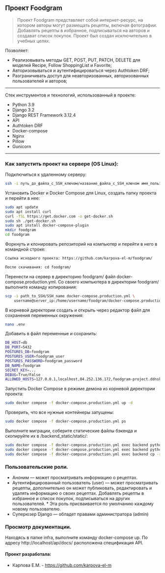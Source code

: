 ## Проект Foodgram

> Проект Foodgram представляет собой интернет-ресурс, на котором авторы могут размещать рецепты, включая фотографии. Добавлять рецепты в избранное, подписываться на авторов и создават список покупок.
> Проект был создан исключительно в учебных целях.

Позволяет:

* Реализовывать методы GET, POST, PUT, PATCH, DELETE для моделей Recipe, Follow ShoppingList и Favorite;
* Авторизовываться и аутентифицироваться через Authtoken DRF;
* Разграничивать доступ для неавторизованных, авторизованных пользователей и авторов;
  
___

Стек инструментов и технологий, использованный в проекте:
* Python 3.9
* Django 3.2
* Django REST Framework 3.12.4
* API
* Authtoken DRF
* Docker-compose
* Nginx
* Pillow
* Gunicorn
___

### Как запустить проект на сервере (OS Linux):

Подключиться к удаленному серверу:
~~~bash
ssh -i путь_до_файла_с_SSH_ключом/название_файла_с_SSH_ключом имя_пользователя@ip_адрес_сервера
~~~

Установить Docker и Docker Compose для Linux, создать папку проекта и перейти в нее:
~~~bash
sudo apt update
sudo apt install curl
curl -fSL https://get.docker.com -o get-docker.sh
sudo sh ./get-docker.sh
sudo apt install docker-compose-plugin
mkdir foodgram
cd foodgram
~~~

Форкнуть и клонировать репозиторий на компьютер и перейти в него в командной строке:
~~~bash
Ссылка исходного проекта: https://github.com/karpova-el-m/foodgram/
~~~
~~~bash
После скачивания: cd foodgram/
~~~

Перенести на сервер в директорию foodgram/ файл docker-compose.production.yml. Со своего компьютера в директории foodgram/ выполните команду копирования:
~~~bash
scp -i path_to_SSH/SSH_name docker-compose.production.yml \
    username@server_ip:/home/username/foodgram/docker-compose.production.yml
~~~

В корневой директории создать и открыть через редактор файл для сохранения переменных окружения:

~~~bash
nano .env
~~~

Добавить в файл переменные и сохранить:
~~~bash
DB_HOST=db
DB_PORT=5432
POSTGRES_DB=foodgram
POSTGRES_USER=foodgram_user
POSTGRES_PASSWORD=foodgram_password
DB_NAME=foodgram
SECRET_KEY=...
DEBUG=True/False
ALLOWED_HOSTS=127.0.0.1,localhost,84.252.136.172,foodgram-project.ddnsking.com
~~~

Запустить Docker Compose в режиме демона из корневой директории проекта:
~~~bash
sudo docker compose -f docker-compose.production.yml up -d 
~~~

Проверить, что все нужные контейнеры запущены:
~~~bash
sudo docker compose -f docker-compose.production.yml ps
~~~

Выполните миграции, соберите статические файлы бэкенда и скопируйте их в /backend_static/static/:
~~~bash
sudo docker compose -f docker-compose.production.yml exec backend python manage.py migrate
sudo docker compose -f docker-compose.production.yml exec backend python manage.py collectstatic
sudo docker compose -f docker-compose.production.yml exec backend cp -r /app/collected_static/. /backend_static/static/
~~~

### Пользовательские роли.

* Аноним — может просматривать информацию о рецептах.
* Аутентифицированный пользователь (user) — может просматривать рецепты, дополнительно он может публиковать, редактировать и удалять информацию о своих рецептах. Добавлять рецепты в избранное и список покупок, подписываться на других пользователей. * Эта роль присваивается по умолчанию каждому новому пользователю.
* Суперюзер Django — обладет правами администратора (admin)

### Просмотр документации.

Находясь в папке infra, выполните команду docker-compose up. По адресу http://localhost/api/docs/ расположена спецификация API.

#### Проект разработала:

* Карпова Е.М. - https://github.com/karpova-el-m
